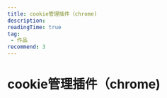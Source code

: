 ```yaml
---
title: cookie管理插件（chrome)
description: 
readingTime: true
tag:
 - 作品
recommend: 3
---
```


# cookie管理插件（chrome)
